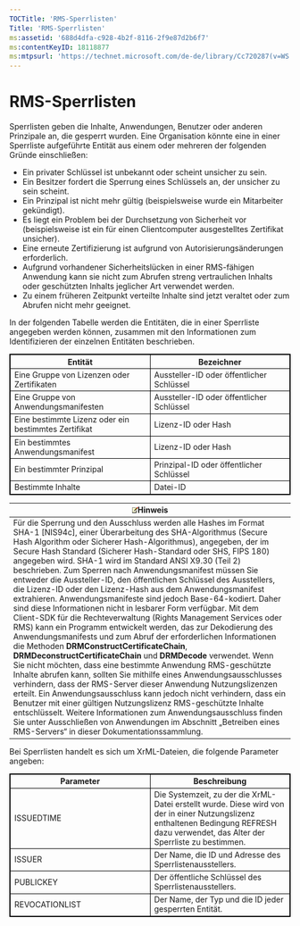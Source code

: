 ```yaml
---
TOCTitle: 'RMS-Sperrlisten'
Title: 'RMS-Sperrlisten'
ms:assetid: '688d4dfa-c928-4b2f-8116-2f9e87d2b6f7'
ms:contentKeyID: 18118877
ms:mtpsurl: 'https://technet.microsoft.com/de-de/library/Cc720287(v=WS.10)'
---
```


RMS-Sperrlisten
===============

Sperrlisten geben die Inhalte, Anwendungen, Benutzer oder anderen Prinzipale an, die gesperrt wurden. Eine Organisation könnte eine in einer Sperrliste aufgeführte Entität aus einem oder mehreren der folgenden Gründe einschließen:

-   Ein privater Schlüssel ist unbekannt oder scheint unsicher zu sein.
-   Ein Besitzer fordert die Sperrung eines Schlüssels an, der unsicher zu sein scheint.
-   Ein Prinzipal ist nicht mehr gültig (beispielsweise wurde ein Mitarbeiter gekündigt).
-   Es liegt ein Problem bei der Durchsetzung von Sicherheit vor (beispielsweise ist ein für einen Clientcomputer ausgestelltes Zertifikat unsicher).
-   Eine erneute Zertifizierung ist aufgrund von Autorisierungsänderungen erforderlich.
-   Aufgrund vorhandener Sicherheitslücken in einer RMS-fähigen Anwendung kann sie nicht zum Abrufen streng vertraulichen Inhalts oder geschützten Inhalts jeglicher Art verwendet werden.
-   Zu einem früheren Zeitpunkt verteilte Inhalte sind jetzt veraltet oder zum Abrufen nicht mehr geeignet.

In der folgenden Tabelle werden die Entitäten, die in einer Sperrliste angegeben werden können, zusammen mit den Informationen zum Identifizieren der einzelnen Entitäten beschrieben.

<p></p>
<table style="border:1px solid black;">
<colgroup>
<col width="50%" />
<col width="50%" />
</colgroup>
<thead>
<tr class="header">
<th style="border:1px solid black;" >Entität</th>
<th style="border:1px solid black;" >Bezeichner</th>
</tr>
</thead>
<tbody>
<tr class="odd">
<td style="border:1px solid black;">Eine Gruppe von Lizenzen oder Zertifikaten</td>
<td style="border:1px solid black;">Aussteller-ID oder öffentlicher Schlüssel</td>
</tr>
<tr class="even">
<td style="border:1px solid black;">Eine Gruppe von Anwendungsmanifesten</td>
<td style="border:1px solid black;">Aussteller-ID oder öffentlicher Schlüssel</td>
</tr>
<tr class="odd">
<td style="border:1px solid black;">Eine bestimmte Lizenz oder ein bestimmtes Zertifikat</td>
<td style="border:1px solid black;">Lizenz-ID oder Hash</td>
</tr>
<tr class="even">
<td style="border:1px solid black;">Ein bestimmtes Anwendungsmanifest</td>
<td style="border:1px solid black;">Lizenz-ID oder Hash</td>
</tr>
<tr class="odd">
<td style="border:1px solid black;">Ein bestimmter Prinzipal</td>
<td style="border:1px solid black;">Prinzipal-ID oder öffentlicher Schlüssel</td>
</tr>
<tr class="even">
<td style="border:1px solid black;">Bestimmte Inhalte</td>
<td style="border:1px solid black;">Datei-ID</td>
</tr>
</tbody>
</table>
  
| ![](images/Cc720287.note(WS.10).gif)Hinweis                                                                                                                                                                                                                                                                                                                                                                                                                                                                                                                                                                                                                                                                                                                                                                                                                                                                                                                                                                                                                                                                                                                                                                                                                                                                                                                                                                                                                                                                              |  
|-------------------------------------------------------------------------------------------------------------------------------------------------------------------------------------------------------------------------------------------------------------------------------------------------------------------------------------------------------------------------------------------------------------------------------------------------------------------------------------------------------------------------------------------------------------------------------------------------------------------------------------------------------------------------------------------------------------------------------------------------------------------------------------------------------------------------------------------------------------------------------------------------------------------------------------------------------------------------------------------------------------------------------------------------------------------------------------------------------------------------------------------------------------------------------------------------------------------------------------------------------------------------------------------------------------------------------------------------------------------------------------------------------------------------------------------------------------------------------------------------------------------------------------------------------|  
| Für die Sperrung und den Ausschluss werden alle Hashes im Format SHA-1 \[NIS94c\], einer Überarbeitung des SHA-Algorithmus (Secure Hash Algorithm oder Sicherer Hash-Algorithmus), angegeben, der im Secure Hash Standard (Sicherer Hash-Standard oder SHS, FIPS 180) angegeben wird. SHA-1 wird im Standard ANSI X9.30 (Teil 2) beschrieben. Zum Sperren nach Anwendungsmanifest müssen Sie entweder die Aussteller-ID, den öffentlichen Schlüssel des Ausstellers, die Lizenz-ID oder den Lizenz-Hash aus dem Anwendungsmanifest extrahieren. Anwendungsmanifeste sind jedoch Base-64-kodiert. Daher sind diese Informationen nicht in lesbarer Form verfügbar. Mit dem Client-SDK für die Rechteverwaltung (Rights Management Services oder RMS) kann ein Programm entwickelt werden, das zur Dekodierung des Anwendungsmanifests und zum Abruf der erforderlichen Informationen die Methoden **DRMConstructCertificateChain**, **DRMDeconstructCertificateChain** und **DRMDecode** verwendet. Wenn Sie nicht möchten, dass eine bestimmte Anwendung RMS-geschützte Inhalte abrufen kann, sollten Sie mithilfe eines Anwendungsausschlusses verhindern, dass der RMS-Server dieser Anwendung Nutzungslizenzen erteilt. Ein Anwendungsausschluss kann jedoch nicht verhindern, dass ein Benutzer mit einer gültigen Nutzungslizenz RMS-geschützte Inhalte entschlüsselt. Weitere Informationen zum Anwendungsausschluss finden Sie unter Ausschließen von Anwendungen im Abschnitt „Betreiben eines RMS-Servers“ in dieser Dokumentationssammlung. |
  
Bei Sperrlisten handelt es sich um XrML-Dateien, die folgende Parameter angeben:
  
<p></p>
<table style="border:1px solid black;">
<colgroup>
<col width="50%" />
<col width="50%" />
</colgroup>
<thead>
<tr class="header">
<th style="border:1px solid black;" >Parameter</th>
<th style="border:1px solid black;" >Beschreibung</th>
</tr>
</thead>
<tbody>
<tr class="odd">
<td style="border:1px solid black;">ISSUEDTIME</td>
<td style="border:1px solid black;">Die Systemzeit, zu der die XrML-Datei erstellt wurde. Diese wird von der in einer Nutzungslizenz enthaltenen Bedingung REFRESH dazu verwendet, das Alter der Sperrliste zu bestimmen.</td>
</tr>
<tr class="even">
<td style="border:1px solid black;">ISSUER</td>
<td style="border:1px solid black;">Der Name, die ID und Adresse des Sperrlistenausstellers.</td>
</tr>
<tr class="odd">
<td style="border:1px solid black;">PUBLICKEY</td>
<td style="border:1px solid black;">Der öffentliche Schlüssel des Sperrlistenausstellers.</td>
</tr>
<tr class="even">
<td style="border:1px solid black;">REVOCATIONLIST</td>
<td style="border:1px solid black;">Der Name, der Typ und die ID jeder gesperrten Entität.</td>
</tr>
</tbody>
</table>